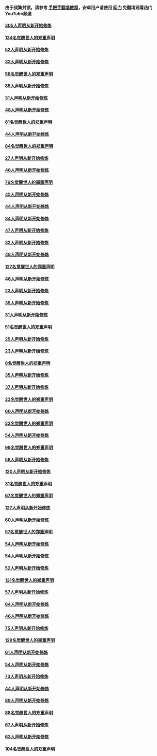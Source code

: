 #### 由于频繁封锁，请参考 [手把手翻墙教程](https://github.com/gfw-breaker/guides/wiki/)，安卓用户请使用 [网门](https://github.com/gfw-breaker/nogfw/blob/master/dl.md?t=03210900) 免翻墙观看热门YouTube频道 

#### [305人声明从新开始修炼](../pages/91/422153.md?t=03210900) 

#### [134名觉醒世人的郑重声明](../pages/91/422152.md?t=03210900) 

#### [52人声明从新开始修炼](../pages/91/421846.md?t=03210900) 

#### [33人声明从新开始修炼](../pages/91/421804.md?t=03210900) 

#### [58名觉醒世人的郑重声明](../pages/91/421845.md?t=03210900) 

#### [85人声明从新开始修炼](../pages/91/421769.md?t=03210900) 

#### [31人声明从新开始修炼](../pages/91/421763.md?t=03210900) 

#### [48人声明从新开始修炼](../pages/91/421605.md?t=03210900) 

#### [81名觉醒世人的郑重声明](../pages/91/421656.md?t=03210900) 

#### [44人声明从新开始修炼](../pages/91/421544.md?t=03210900) 

#### [84名觉醒世人的郑重声明](../pages/91/421543.md?t=03210900) 

#### [27人声明从新开始修炼](../pages/91/421465.md?t=03210900) 

#### [46人声明从新开始修炼](../pages/91/421454.md?t=03210900) 

#### [76名觉醒世人的郑重声明](../pages/91/421453.md?t=03210900) 

#### [45人声明从新开始修炼](../pages/91/421452.md?t=03210900) 

#### [44人声明从新开始修炼](../pages/91/421422.md?t=03210900) 

#### [34人声明从新开始修炼](../pages/91/421322.md?t=03210900) 

#### [47人声明从新开始修炼](../pages/91/421264.md?t=03210900) 

#### [32人声明从新开始修炼](../pages/91/421225.md?t=03210900) 

#### [48人声明从新开始修炼](../pages/91/421202.md?t=03210900) 

#### [127名觉醒世人的郑重声明](../pages/91/421224.md?t=03210900) 

#### [46人声明从新开始修炼](../pages/91/421203.md?t=03210900) 

#### [23人声明从新开始修炼](../pages/91/421138.md?t=03210900) 

#### [35人声明从新开始修炼](../pages/91/421122.md?t=03210900) 

#### [31人声明从新开始修炼](../pages/91/421081.md?t=03210900) 

#### [51名觉醒世人的郑重声明](../pages/91/421080.md?t=03210900) 

#### [25人声明从新开始修炼](../pages/91/421020.md?t=03210900) 

#### [23人声明从新开始修炼](../pages/91/420884.md?t=03210900) 

#### [8名觉醒世人的郑重声明](../pages/91/420883.md?t=03210900) 

#### [35人声明从新开始修炼](../pages/91/420809.md?t=03210900) 

#### [37人声明从新开始修炼](../pages/91/420766.md?t=03210900) 

#### [23名觉醒世人的郑重声明](../pages/91/420765.md?t=03210900) 

#### [60人声明从新开始修炼](../pages/91/420727.md?t=03210900) 

#### [22名觉醒世人的郑重声明](../pages/91/420726.md?t=03210900) 

#### [54人声明从新开始修炼](../pages/91/420529.md?t=03210900) 

#### [99名觉醒世人的郑重声明](../pages/91/420528.md?t=03210900) 

#### [58人声明从新开始修炼](../pages/91/420198.md?t=03210900) 

#### [120人声明从新开始修炼](../pages/91/420141.md?t=03210900) 

#### [31名觉醒世人的郑重声明](../pages/91/420197.md?t=03210900) 

#### [67名觉醒世人的郑重声明](../pages/91/420140.md?t=03210900) 

#### [127人声明从新开始修炼](../pages/91/420082.md?t=03210900) 

#### [60人声明从新开始修炼](../pages/91/420081.md?t=03210900) 

#### [57名觉醒世人的郑重声明](../pages/91/420080.md?t=03210900) 

#### [54人声明从新开始修炼](../pages/91/419533.md?t=03210900) 

#### [54人声明从新开始修炼](../pages/91/419532.md?t=03210900) 

#### [52人声明从新开始修炼](../pages/91/419531.md?t=03210900) 

#### [131名觉醒世人的郑重声明](../pages/91/419530.md?t=03210900) 

#### [57人声明从新开始修炼](../pages/91/419430.md?t=03210900) 

#### [64人声明从新开始修炼](../pages/91/419429.md?t=03210900) 

#### [46人声明从新开始修炼](../pages/91/419428.md?t=03210900) 

#### [75人声明从新开始修炼](../pages/91/419427.md?t=03210900) 

#### [129名觉醒世人的郑重声明](../pages/91/419426.md?t=03210900) 

#### [61人声明从新开始修炼](../pages/91/419198.md?t=03210900) 

#### [54人声明从新开始修炼](../pages/91/419197.md?t=03210900) 

#### [73人声明从新开始修炼](../pages/91/419196.md?t=03210900) 

#### [44人声明从新开始修炼](../pages/91/419075.md?t=03210900) 

#### [89人声明从新开始修炼](../pages/91/419074.md?t=03210900) 

#### [88名觉醒世人的郑重声明](../pages/91/419195.md?t=03210900) 

#### [67人声明从新开始修炼](../pages/91/419073.md?t=03210900) 

#### [63人声明从新开始修炼](../pages/91/419072.md?t=03210900) 

#### [104名觉醒世人的郑重声明](../pages/91/419071.md?t=03210900) 

